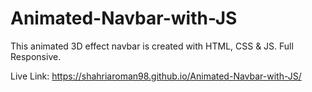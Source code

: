 # Animated-Navbar-with-JS

This animated 3D effect navbar is created with HTML, CSS &amp; JS. Full Responsive.

Live Link: https://shahriaroman98.github.io/Animated-Navbar-with-JS/
